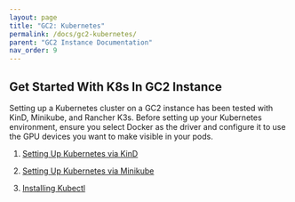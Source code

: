 ```yaml
---
layout: page
title: "GC2: Kubernetes"
permalink: /docs/gc2-kubernetes/
parent: "GC2 Instance Documentation"
nav_order: 9
---
```

## Get Started With K8s In GC2 Instance
Setting up a Kubernetes cluster on a GC2 instance has been tested with KinD, Minikube, and Rancher K3s. Before setting up your Kubernetes environment, ensure you select Docker as the driver and configure it to use the GPU devices you want to make visible in your pods.

1. [Setting Up Kubernetes via KinD](https://dataoorts.document360.io/docs/kind-cluster)

2. [Setting Up Kubernetes via Minikube](https://dataoorts.document360.io/docs/minikube)

3. [Installing Kubectl](https://kubernetes.io/docs/tasks/tools/install-kubectl-linux/)